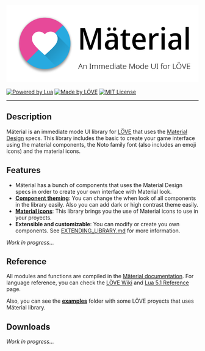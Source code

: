 <p style="text-align: center"><img src="extra/header.png" alt="Mäterial, an immeditate mode ui for Love2d"></p>

[![Powered by Lua](https://img.shields.io/badge/powered%20by-Lua-blue)](https://www.lua.org/) [![Made by LÖVE](https://img.shields.io/badge/love2d-11.3-e64998.svg)](https://love2d.org/) [![MIT License](https://img.shields.io/github/license/nekerafa/love-material)](https://github.com/NEKERAFA/Love-Material/blob/main/LICENSE)

---

## Description

Mäterial is an immediate mode UI library for [LÖVE](https://love2d.org) that uses the [Material Design](https://material.io) specs. This library includes the basic to create your game interface using the material components, the Noto family font (also includes an emoji icons) and the material icons.

## Features

- Mäterial has a bunch of components that uses the Material Design specs in order to create your own interface with Material look.
- [**Component theming**](https://nekerafa.github.io/Love-Material/modules/material.theme.html): You can change the  when look of all components in the library easily. Also you can add dark or high contrast theme easily.
- [**Material icons**](hhttps://nekerafa.github.io/Love-Material/modules/material.icons.html): This library brings you the use of Material icons to use in your proyects.
- **Extensible and customizable**: You can modify or create you own components. See [EXTENDING_LIBRARY.md](https://github.com/NEKERAFA/Love-Material/blob/main/NEW_COMPONENTS.md) for more information.

*Work in progress...*

## Reference

All modules and functions are compiled in the [Mäterial documentation](https://nekerafa.github.io/Love-Material/). For language reference, you can check the [LÖVE Wiki](https://love2d.org/wiki/Main_Page) and [Lua 5.1 Reference](https://www.lua.org/manual/5.1/) page.

Also, you can see the [**examples**](https://github.com/NEKERAFA/Love-Material/tree/main/examples) folder with some LÖVE proyects that uses Mäterial library.

## Downloads

*Work in progress...*